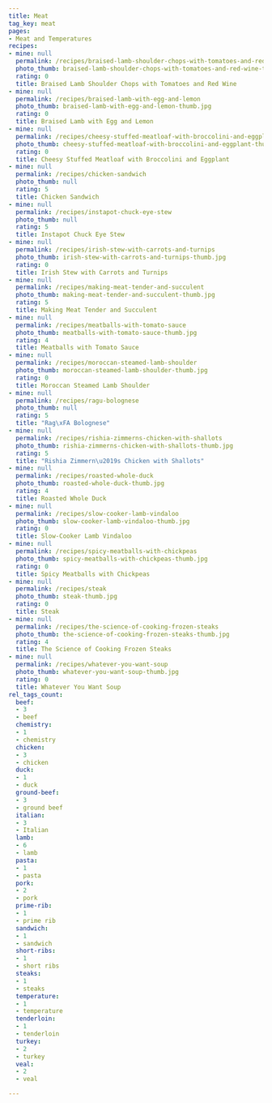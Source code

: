 ```yaml
---
title: Meat
tag_key: meat
pages:
- Meat and Temperatures
recipes:
- mine: null
  permalink: /recipes/braised-lamb-shoulder-chops-with-tomatoes-and-red-wine
  photo_thumb: braised-lamb-shoulder-chops-with-tomatoes-and-red-wine-thumb.jpg
  rating: 0
  title: Braised Lamb Shoulder Chops with Tomatoes and Red Wine
- mine: null
  permalink: /recipes/braised-lamb-with-egg-and-lemon
  photo_thumb: braised-lamb-with-egg-and-lemon-thumb.jpg
  rating: 0
  title: Braised Lamb with Egg and Lemon
- mine: null
  permalink: /recipes/cheesy-stuffed-meatloaf-with-broccolini-and-eggplant
  photo_thumb: cheesy-stuffed-meatloaf-with-broccolini-and-eggplant-thumb.jpg
  rating: 0
  title: Cheesy Stuffed Meatloaf with Broccolini and Eggplant
- mine: null
  permalink: /recipes/chicken-sandwich
  photo_thumb: null
  rating: 5
  title: Chicken Sandwich
- mine: null
  permalink: /recipes/instapot-chuck-eye-stew
  photo_thumb: null
  rating: 5
  title: Instapot Chuck Eye Stew
- mine: null
  permalink: /recipes/irish-stew-with-carrots-and-turnips
  photo_thumb: irish-stew-with-carrots-and-turnips-thumb.jpg
  rating: 0
  title: Irish Stew with Carrots and Turnips
- mine: null
  permalink: /recipes/making-meat-tender-and-succulent
  photo_thumb: making-meat-tender-and-succulent-thumb.jpg
  rating: 5
  title: Making Meat Tender and Succulent
- mine: null
  permalink: /recipes/meatballs-with-tomato-sauce
  photo_thumb: meatballs-with-tomato-sauce-thumb.jpg
  rating: 4
  title: Meatballs with Tomato Sauce
- mine: null
  permalink: /recipes/moroccan-steamed-lamb-shoulder
  photo_thumb: moroccan-steamed-lamb-shoulder-thumb.jpg
  rating: 0
  title: Moroccan Steamed Lamb Shoulder
- mine: null
  permalink: /recipes/ragu-bolognese
  photo_thumb: null
  rating: 5
  title: "Rag\xFA Bolognese"
- mine: null
  permalink: /recipes/rishia-zimmerns-chicken-with-shallots
  photo_thumb: rishia-zimmerns-chicken-with-shallots-thumb.jpg
  rating: 5
  title: "Rishia Zimmern\u2019s Chicken with Shallots"
- mine: null
  permalink: /recipes/roasted-whole-duck
  photo_thumb: roasted-whole-duck-thumb.jpg
  rating: 4
  title: Roasted Whole Duck
- mine: null
  permalink: /recipes/slow-cooker-lamb-vindaloo
  photo_thumb: slow-cooker-lamb-vindaloo-thumb.jpg
  rating: 0
  title: Slow-Cooker Lamb Vindaloo
- mine: null
  permalink: /recipes/spicy-meatballs-with-chickpeas
  photo_thumb: spicy-meatballs-with-chickpeas-thumb.jpg
  rating: 0
  title: Spicy Meatballs with Chickpeas
- mine: null
  permalink: /recipes/steak
  photo_thumb: steak-thumb.jpg
  rating: 0
  title: Steak
- mine: null
  permalink: /recipes/the-science-of-cooking-frozen-steaks
  photo_thumb: the-science-of-cooking-frozen-steaks-thumb.jpg
  rating: 4
  title: The Science of Cooking Frozen Steaks
- mine: null
  permalink: /recipes/whatever-you-want-soup
  photo_thumb: whatever-you-want-soup-thumb.jpg
  rating: 0
  title: Whatever You Want Soup
rel_tags_count:
  beef:
  - 3
  - beef
  chemistry:
  - 1
  - chemistry
  chicken:
  - 3
  - chicken
  duck:
  - 1
  - duck
  ground-beef:
  - 3
  - ground beef
  italian:
  - 3
  - Italian
  lamb:
  - 6
  - lamb
  pasta:
  - 1
  - pasta
  pork:
  - 2
  - pork
  prime-rib:
  - 1
  - prime rib
  sandwich:
  - 1
  - sandwich
  short-ribs:
  - 1
  - short ribs
  steaks:
  - 1
  - steaks
  temperature:
  - 1
  - temperature
  tenderloin:
  - 1
  - tenderloin
  turkey:
  - 2
  - turkey
  veal:
  - 2
  - veal

---
```

